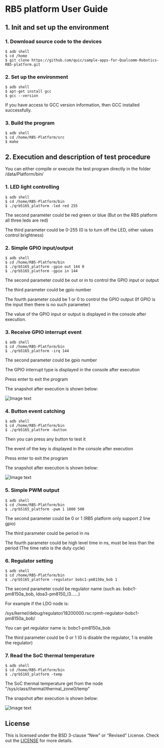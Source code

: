 # RB5 platform User Guide

## 1. Init and set up the environment

   ###     1. Download source code to the devices

```shell
$ adb shell
$ cd /home
$ git clone https://github.com/quic/sample-apps-for-Qualcomm-Robotics-RB5-platform.git
```

   ###     2. Set up the environment

```shell
$ adb shell
$ apt-get install gcc
$ gcc --version
```

If you have access to GCC version information, then GCC installed successfully.

   ###     3. Build the program

```shell
$ adb shell
$ cd /home/RB5-Platform/src
$ make
```

## 2. Execution and description of test procedure

You can either compile or execute the test program directly in the folder /data/Platform/bin/

   ###     1. LED light controlling

```shell
$ adb shell
$ cd /home/RB5-Platform/bin
$ ./qrb5165_platform -led red 255
```

The second parameter could be red green or blue (But on the RB5 platform all three leds are red)

The third parameter could be 0-255 (0 is to turn off the LED, other values control brightness)

   ###     2. Simple GPIO input/output

```shell
$ adb shell
$ cd /home/RB5-Platform/bin
$ ./qrb5165_platform -gpio out 144 0
$ ./qrb5165_platform -gpio in 144
```

The second parameter could be out or in to control the GPIO input or output

The third parameter could be gpio number

The fourth parameter could be 1 or 0 to control the GPIO output (If GPIO is the input then there is no such parameter)

The value of the GPIO input or output is displayed in the console after execution.

   ###     3. Receive GPIO interrupt event

```shell
$ adb shell
$ cd /home/RB5-Platform/bin
$ ./qrb5165_platform -irq 144
```

The second parameter could be gpio number

The GPIO interrupt type is displayed in the console after execution

Press enter to exit the program

The snapshot after execution is shown below:

![Image text](https://github.com/quic/sample-apps-for-Qualcomm-Robotics-RB5-platform/tree/dev/GPIO-samples/image/RB5-platform-snapshot-01.png)

   ###     4. Button event catching

```shell
$ adb shell
$ cd /home/RB5-Platform/bin
$ ./qrb5165_platform -button
```
Then you can press any button to test it

The event of the key is displayed in the console after execution

Press enter to exit the program

The snapshot after execution is shown below:

![Image text](https://github.com/quic/sample-apps-for-Qualcomm-Robotics-RB5-platform/tree/dev/GPIO-samples/image/RB5-platform-snapshot-02.png)

   ###     5. Simple PWM output

```shell
$ adb shell
$ cd /home/RB5-Platform/bin
$ ./qrb5165_platform -pwm 1 1000 500
```

The second parameter could be 0 or 1 (RB5 platform only support 2 line gpio)

The third parameter could be period in ns

The fourth parameter could be high level time in ns, must be less than the period (The time ratio is the duty cycle)

   ###     6. Regulator setting

```shell
$ adb shell
$ cd /home/RB5-Platform/bin
$ ./qrb5165_platform -regulator bobc1-pm8150a_bob 1
```

The second parameter could be regulator name (such as: bobc1-pm8150a_bob, ldoa3-pm8150_l3......)

For example if the LDO node is:

/sys/kernel/debug/regulator/18200000.rsc:rpmh-regulator-bobc1-pm8150a_bob/

You can get regulator name is: bobc1-pm8150a_bob

The third parameter could be 0 or 1 (0 is disable the regulator, 1 is enable the regulator)

###     7. Read the SoC thermal temperature

```shell
$ adb shell
$ cd /home/RB5-Platform/bin
$ ./qrb5165_platform -temp
```

The SoC thermal temperature get from the node "/sys/class/thermal/thermal_zone0/temp"

The snapshot after execution is shown below:

![Image text](https://github.com/quic/sample-apps-for-Qualcomm-Robotics-RB5-platform/tree/dev/GPIO-samples/image/RB5-platform-snapshot-03.png)

## License
This is licensed under the BSD 3-clause “New” or “Revised” License. Check out the [LICENSE](LICENSE) for more details.
